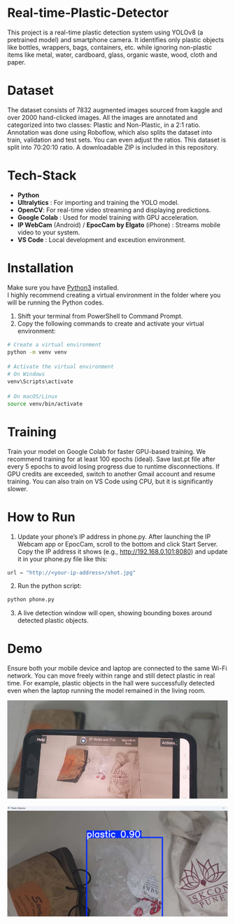# Real-time-Plastic-Detector
This project is a real-time plastic detection system using YOLOv8 (a pretrained model) and smartphone camera. It identifies only plastic objects like bottles, wrappers, bags, containers, etc. while ignoring non-plastic items like metal, water, cardboard, glass, organic waste, wood, cloth and paper. 

# Dataset
The dataset consists of 7832 augmented images sourced from kaggle and over 2000 hand-clicked images. All the images are annotated and categorized into two classes: Plastic and Non-Plastic, in a 2:1 ratio. Annotation was done using Roboflow, which also splits the dataset into train, validation and test sets. You can even adjust the ratios. This dataset is split into 70:20:10 ratio. A downloadable ZIP is included in this repository.

# Tech-Stack
- **Python**<br>
- **Ultralytics** : For importing and training the YOLO model.<br>
- **OpenCV**: For real-time video streaming and displaying predictions.<br>
- **Google Colab** : Used for model training with GPU acceleration.<br> 
- **IP WebCam** (Android) / **EpocCam by Elgato** (iPhone) : Streams mobile video 
  to your system.<br>
- **VS Code** : Local development and exceution environment.

# Installation

Make sure you have [Python3](https://www.python.org/downloads/) installed.  
I highly recommend creating a virtual environment in the folder where you will be running the Python codes.

1. Shift your terminal from PowerShell to Command Prompt.  
2. Copy the following commands to create and activate your virtual environment:

```bash
# Create a virtual environment
python -m venv venv

# Activate the virtual environment
# On Windows
venv\Scripts\activate

# On macOS/Linux
source venv/bin/activate
```
# Training
Train your model on Google Colab for faster GPU-based training. We recommend training for at least 100 epochs (ideal). Save last.pt file after every 5 epochs to avoid losing progress due to runtime disconnections. If GPU credits are exceeded, switch to another Gmail account and resume training. You can also train on VS Code using CPU, but it is significantly slower.


# How to Run
1. Update your phone’s IP address in phone.py. After launching the IP Webcam app or EpocCam, scroll to the bottom and click Start Server. Copy the IP address it shows (e.g., http://192.168.0.101:8080) and update it in your phone.py file like this:
```python
url = "http://<your-ip-address>/shot.jpg"
```
2. Run the python script:
```bash
python phone.py
```
3. A live detection window will open, showing bounding boxes around detected plastic objects.

# Demo
Ensure both your mobile device and laptop are connected to the same Wi-Fi network. You can move freely within range and still detect plastic in real time. For example, plastic objects in the hall were successfully detected even when the laptop running the model remained in the living room. 

![Phone Camera](https://github.com/github4568/Real-time-Plastic-Detector/blob/main/Phone%20camera.jpg)

![Laptop Window](https://github.com/github4568/Real-time-Plastic-Detector/blob/main/Laptop%20Window.png)





